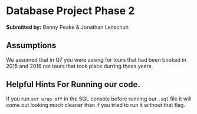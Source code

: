 # Database Project Phase 2
**Submitted by:** Benny Peake & Jonathan Leitschuh

## Assumptions
We assumed that in Q7 you were asking for tours that had been booked in 2015 and 2016 not tours that took place durring thoes years.

## Helpful Hints For Running our code.
If you run `set wrap off` in the SQL console before running our `.sql` file it will come out looking much cleaner than if you tried to run it without that flag.
